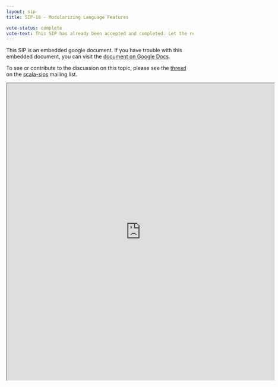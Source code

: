 ```yaml
---
layout: sip
title: SIP-18 - Modularizing Language Features

vote-status: complete
vote-text: This SIP has already been accepted and completed. Let the record show Paul is against it.
---
```



This SIP is an embedded google document. If you have trouble with this embedded document, you can visit the [document on Google Docs](https://docs.google.com/document/d/1nlkvpoIRkx7at1qJEZafJwthZ3GeIklTFhqmXMvTX9Q/edit).

To see or contribute to the discussion on this topic, please see the [thread](https://groups.google.com/forum/?fromgroups#!topic/scala-sips/W5CGmauii8A) on the [scala-sips](https://groups.google.com/forum/?fromgroups#!forum/scala-sips) mailing list.

<iframe
  src="https://docs.google.com/document/d/1nlkvpoIRkx7at1qJEZafJwthZ3GeIklTFhqmXMvTX9Q/edit"
  style="width:720px;height:800px;"> </iframe>
